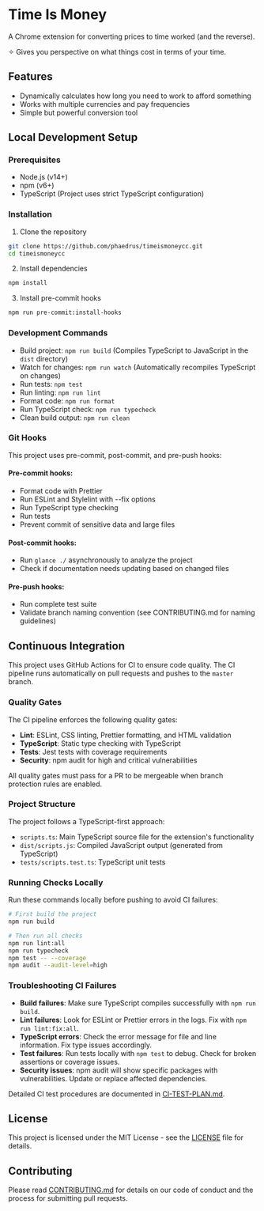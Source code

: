 # Time Is Money

A Chrome extension for converting prices to time worked (and the reverse).

✧ Gives you perspective on what things cost in terms of your time.

## Features

- Dynamically calculates how long you need to work to afford something
- Works with multiple currencies and pay frequencies
- Simple but powerful conversion tool

## Local Development Setup

### Prerequisites

- Node.js (v14+)
- npm (v6+)
- TypeScript (Project uses strict TypeScript configuration)

### Installation

1. Clone the repository

```bash
git clone https://github.com/phaedrus/timeismoneycc.git
cd timeismoneycc
```

2. Install dependencies

```bash
npm install
```

3. Install pre-commit hooks

```bash
npm run pre-commit:install-hooks
```

### Development Commands

- Build project: `npm run build` (Compiles TypeScript to JavaScript in the `dist` directory)
- Watch for changes: `npm run watch` (Automatically recompiles TypeScript on changes)
- Run tests: `npm test`
- Run linting: `npm run lint`
- Format code: `npm run format`
- Run TypeScript check: `npm run typecheck`
- Clean build output: `npm run clean`

### Git Hooks

This project uses pre-commit, post-commit, and pre-push hooks:

#### Pre-commit hooks:

- Format code with Prettier
- Run ESLint and Stylelint with --fix options
- Run TypeScript type checking
- Run tests
- Prevent commit of sensitive data and large files

#### Post-commit hooks:

- Run `glance ./` asynchronously to analyze the project
- Check if documentation needs updating based on changed files

#### Pre-push hooks:

- Run complete test suite
- Validate branch naming convention (see CONTRIBUTING.md for naming guidelines)

## Continuous Integration

This project uses GitHub Actions for CI to ensure code quality. The CI pipeline runs automatically on pull requests and pushes to the `master` branch.

### Quality Gates

The CI pipeline enforces the following quality gates:

- **Lint**: ESLint, CSS linting, Prettier formatting, and HTML validation
- **TypeScript**: Static type checking with TypeScript
- **Tests**: Jest tests with coverage requirements
- **Security**: npm audit for high and critical vulnerabilities

All quality gates must pass for a PR to be mergeable when branch protection rules are enabled.

### Project Structure

The project follows a TypeScript-first approach:

- `scripts.ts`: Main TypeScript source file for the extension's functionality
- `dist/scripts.js`: Compiled JavaScript output (generated from TypeScript)
- `tests/scripts.test.ts`: TypeScript unit tests

### Running Checks Locally

Run these commands locally before pushing to avoid CI failures:

```bash
# First build the project
npm run build

# Then run all checks
npm run lint:all
npm run typecheck
npm test -- --coverage
npm audit --audit-level=high
```

### Troubleshooting CI Failures

- **Build failures**: Make sure TypeScript compiles successfully with `npm run build`.
- **Lint failures**: Look for ESLint or Prettier errors in the logs. Fix with `npm run lint:fix:all`.
- **TypeScript errors**: Check the error message for file and line information. Fix type issues accordingly.
- **Test failures**: Run tests locally with `npm test` to debug. Check for broken assertions or coverage issues.
- **Security issues**: npm audit will show specific packages with vulnerabilities. Update or replace affected dependencies.

Detailed CI test procedures are documented in [CI-TEST-PLAN.md](CI-TEST-PLAN.md).

## License

This project is licensed under the MIT License - see the [LICENSE](LICENSE) file for details.

## Contributing

Please read [CONTRIBUTING.md](CONTRIBUTING.md) for details on our code of conduct and the process for submitting pull requests.

